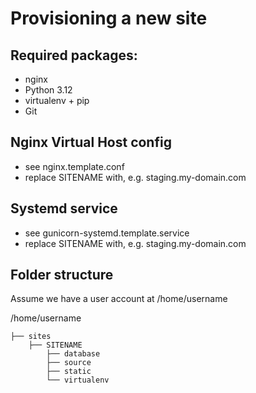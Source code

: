 Provisioning a new site
========================
## Required packages:
* nginx
* Python 3.12
* virtualenv + pip
* Git

## Nginx Virtual Host config
* see nginx.template.conf
* replace SITENAME with, e.g. staging.my-domain.com

## Systemd service
* see gunicorn-systemd.template.service
* replace SITENAME with, e.g. staging.my-domain.com

## Folder structure
Assume we have a user account at /home/username

/home/username

    ├── sites
        ├── SITENAME
            ├── database
            ├── source
            ├── static
            └── virtualenv